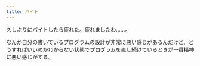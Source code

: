 ```yaml
---
title: バイト
---
```


久しぶりにバイトしたら疲れた。疲れましたわ……。

なんか自分の書いているプログラムの設計が非常に悪い感じがあるんだけど、どうすればいいのかわからない状態でプログラムを直し続けているときが一番精神に悪い感じがする。